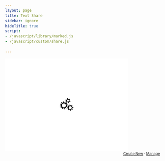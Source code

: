 ```yaml
---
layout: page
title: Text Share
sidebar: ignore
hideTitle: true
script:
- /javascript/library/marked.js
- /javascript/custom/share.js

---
```


<div id="share" style="overflow: hidden;">
    <img src="/public/loading.gif" alt="Loading..." class="loading">
</div>
<span style="font-size:smaller;float:right;"><a href="http://yuz.me/text/">Create New</a> &middot; <a href="https://drive.google.com/open?id=1IALAOKl0zvjABhF6YVj1VLe_5JkzrjVtNlSLoYkADas&authuser=0">Manage</a><span>
